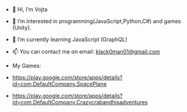 - 👋 Hi, I’m Vojta
- 👀 I’m interested in programming(JavaScript,Python,C#) and games (Unity).
- 🌱 I’m currently learning JavaScript (GraphQL)
- 📫 You can contact me on email: klack0man01@gmail.com

- My Games:
- https://play.google.com/store/apps/details?id=com.DefaultCompany.SpacePlane
- https://play.google.com/store/apps/details?id=com.DefaultCompany.Crazycrabandhisadventures
